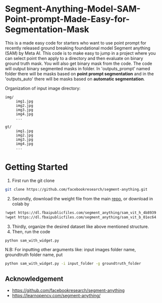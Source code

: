 # Segment-Anything-Model-SAM-Point-prompt-Made-Easy-for-Segmentation-Mask
This is a made easy code for starters who want to use point prompt for recently released ground breaking foundational model Segment anything (SAM) by Meta AI. This code is to make easy to jump in a project where you can select point then apply to a directory and then evaluate on binary ground truth mask. You will also get binary mask from the code. 
The code will output binary segmented masks in folder. In 'outputs_prompt' named folder there will be masks based on **point prompt segmentation** and in the 'outputs_auto' there will be masks based on **automatic segmentation**. 



Organization of input image directory:
```
img/
     img1.jpg
     img2.jpg
     img3.jpg
     img4.jpg
     ...

gt/
     img1.jpg
     img2.jpg
     img3.jpg
     img4.jpg
     ...
```

# Getting Started
1. First run the git clone
```bash
git clone https://github.com/facebookresearch/segment-anything.git
```
2. Secondly, download the weight file from the main [repo](https://github.com/facebookresearch/segment-anything#model-checkpoints), or download in colab by 
```bash
!wget https://dl.fbaipublicfiles.com/segment_anything/sam_vit_h_4b8939.pth -O sam_vit_h.pth
!wget https://dl.fbaipublicfiles.com/segment_anything/sam_vit_b_01ec64.pth -O sam_vit_b.pth
```
3. Thirdly, organize the desired dataset like above mentioned structure.
4. Then, run the code 
```bash
python sam_with_widget.py
```
N.B: For inputting other arguments like: input images folder name, groundtruth folder name, put
```bash
python sam_with_widget.py -i input_folder -g groundtruth_folder 
```

## Acknowledgement 
* https://github.com/facebookresearch/segment-anything
* https://learnopencv.com/segment-anything/
